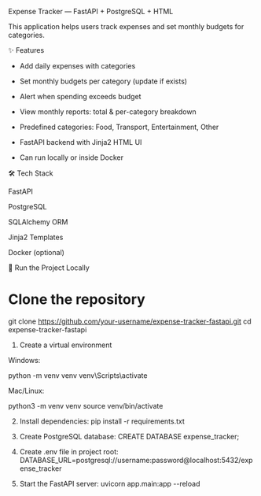 Expense Tracker — FastAPI + PostgreSQL + HTML

This application helps users track expenses and set monthly budgets for categories.

✨ Features

- Add daily expenses with categories

- Set monthly budgets per category (update if exists)

- Alert when spending exceeds budget

- View monthly reports: total & per-category breakdown

- Predefined categories: Food, Transport, Entertainment, Other

- FastAPI backend with Jinja2 HTML UI

- Can run locally or inside Docker

🛠 Tech Stack

FastAPI

PostgreSQL

SQLAlchemy ORM

Jinja2 Templates

Docker (optional)

🚀 Run the Project Locally
# Clone the repository
git clone https://github.com/your-username/expense-tracker-fastapi.git
cd expense-tracker-fastapi

1) Create a virtual environment

Windows:

python -m venv venv
venv\Scripts\activate


Mac/Linux:

python3 -m venv venv
source venv/bin/activate

2) Install dependencies:
pip install -r requirements.txt

3) Create PostgreSQL database:
CREATE DATABASE expense_tracker;

4) Create .env file in project root:
DATABASE_URL=postgresql://username:password@localhost:5432/expense_tracker

5) Start the FastAPI server:
uvicorn app.main:app --reload
